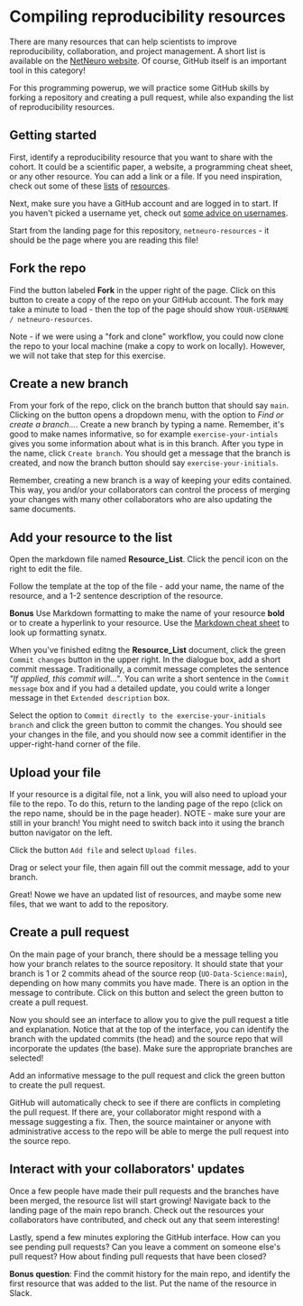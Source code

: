 # Compiling reproducibility resources
There are many resources that can help scientists to improve reproducibility, collaboration, and project management. A short list is available on the [NetNeuro website](https://uo-data-science.github.io/NetNeuro2023/Resources.html). Of course, GitHub itself is an important tool in this category!  

For this programming powerup, we will practice some GitHub skills by forking a repository and creating a pull request, while also expanding the list of reproducibility resources.  

## Getting started
First, identify a reproducibility resource that you want to share with the cohort. It could be a scientific paper, a website, a programming cheat sheet, or any other resource.  You can add a link or a file. If you need inspiration, check out some of these [lists](https://ohi-science.org/news/importance-of-open-data-science-tools) of [resources](https://www.sesync.org/resources/data-learning-resources-0).   

Next, make sure you have a GitHub account and are logged in to start. If you haven't picked a username yet, check out [some advice on usernames](https://happygitwithr.com/github-acct.html).  

Start from the landing page for this repository, `netneuro-resources` - it should be the page where you are reading this file!  

## Fork the repo
Find the button labeled **Fork** in the upper right of the page. Click on this button to create a copy of the repo on your GitHub account. The fork may take a minute to load - then the top of the page should show `YOUR-USERNAME / netneuro-resources`.  

Note - if we were using a "fork and clone" workflow, you could now clone the repo to your local machine (make a copy to work on locally). However, we will not take that step for this exercise.   

## Create a new branch
From your fork of the repo, click on the branch button that should say `main`. Clicking on the button opens a dropdown menu, with the option to *Find or create a branch...*. Create a new branch by typing a name. Remember, it's good to make names informative, so for example `exercise-your-intials` gives you some information about what is in this branch. After you type in the name, click `Create branch`. You should get a message that the branch is created, and now the branch button should say `exercise-your-initials`.  

Remember, creating a new branch is a way of keeping your edits contained. This way, you and/or your collaborators can control the process of merging your changes with many other collaborators who are also updating the same documents.  

## Add your resource to the list
Open the markdown file named **Resource_List**. Click the pencil icon on the right to edit the file.  

Follow the template at the top of the file - add your name, the name of the resource, and a 1-2 sentence description of the resource.  

**Bonus** Use Markdown formatting to make the name of your resource **bold** or to create a hyperlink to your resource. Use the [Markdown cheat sheet](https://www.markdownguide.org/cheat-sheet/) to look up formatting synatx.  

When you've finished editng the **Resource_List** document, click the green `Commit changes` button in the upper right. In the dialogue box, add a short commit message. Traditionally, a commit message completes the sentence *"If applied, this commit will..."*. You can write a short sentence in the `Commit message` box and if you had a detailed update, you could write a longer message in thet `Extended description` box.  

Select the option to `Commit directly to the exercise-your-initials branch` and click the green button to commit the changes. You should see your changes in the file, and you should now see a commit identifier in the upper-right-hand corner of the file.  

## Upload your file 
If your resource is a digital file, not a link, you will also need to upload your file to the repo. To do this, return to the landing page of the repo (click on the repo name, should be in the page header). NOTE - make sure your are still in your branch! You might need to switch back into it using the branch button navigator on the left.  

Click the button `Add file` and select `Upload files`.  

Drag or select your file, then again fill out the commit message, add to your branch.  

Great! Nowe we have an updated list of resources, and maybe some new files, that we want to add to the repository.  

## Create a pull request  
On the main page of your branch, there should be a message telling you how your branch relates to the source repository. It should state that your branch is 1 or 2 commits ahead of the source reop (`UO-Data-Science:main`), depending on how many commits you have made. There is an option in the message to contribute. Click on this button and select the green button to create a pull request.  

Now you should see an interface to allow you to give the pull request a title and explanation. Notice that at the top of the interface, you can identify the branch with the updated commits (the head) and the source repo that will incorporate the updates (the base). Make sure the appropriate branches are selected!  

Add an informative message to the pull request and click the green button to create the pull request.  

GitHub will automatically check to see if there are conflicts in completing the pull request. If there are, your collaborator might respond with a message suggesting a fix. Then, the source maintainer or anyone with administrative access to the repo will be able to merge the pull request into the source repo.  

## Interact with your collaborators' updates
Once a few people have made their pull requests and the branches have been merged, the resource list will start growing! Navigate back to the landing page of the main repo branch. Check out the resources your collaborators have contributed, and check out any that seem interesting!  

Lastly, spend a few minutes exploring the GitHub interface. How can you see pending pull requests? Can you leave a comment on someone else's pull request? How about finding pull requests that have been closed? 

**Bonus question**: Find the commit history for the main repo, and identify the first resource that was added to the list. Put the name of the resource in Slack. 
